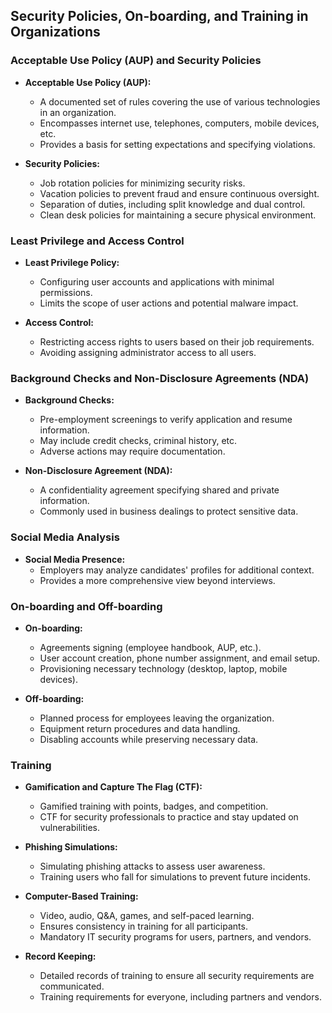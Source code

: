 ## Security Policies, On-boarding, and Training in Organizations

### Acceptable Use Policy (AUP) and Security Policies

- **Acceptable Use Policy (AUP):**
	- A documented set of rules covering the use of various technologies in an organization.
	- Encompasses internet use, telephones, computers, mobile devices, etc.
	- Provides a basis for setting expectations and specifying violations.

- **Security Policies:**
	- Job rotation policies for minimizing security risks.
	- Vacation policies to prevent fraud and ensure continuous oversight.
	- Separation of duties, including split knowledge and dual control.
	- Clean desk policies for maintaining a secure physical environment.

### Least Privilege and Access Control

- **Least Privilege Policy:**
	- Configuring user accounts and applications with minimal permissions.
	- Limits the scope of user actions and potential malware impact.

- **Access Control:**
	- Restricting access rights to users based on their job requirements.
	- Avoiding assigning administrator access to all users.

### Background Checks and Non-Disclosure Agreements (NDA)

- **Background Checks:**
	- Pre-employment screenings to verify application and resume information.
	- May include credit checks, criminal history, etc.
	- Adverse actions may require documentation.

- **Non-Disclosure Agreement (NDA):**
	- A confidentiality agreement specifying shared and private information.
	- Commonly used in business dealings to protect sensitive data.

### Social Media Analysis

- **Social Media Presence:**
	- Employers may analyze candidates' profiles for additional context.
	- Provides a more comprehensive view beyond interviews.

### On-boarding and Off-boarding

- **On-boarding:**
	- Agreements signing (employee handbook, AUP, etc.).
	- User account creation, phone number assignment, and email setup.
	- Provisioning necessary technology (desktop, laptop, mobile devices).

- **Off-boarding:**
	- Planned process for employees leaving the organization.
	- Equipment return procedures and data handling.
	- Disabling accounts while preserving necessary data.

### Training

- **Gamification and Capture The Flag (CTF):**
	- Gamified training with points, badges, and competition.
	- CTF for security professionals to practice and stay updated on vulnerabilities.

- **Phishing Simulations:**
	- Simulating phishing attacks to assess user awareness.
	- Training users who fall for simulations to prevent future incidents.

- **Computer-Based Training:**
	- Video, audio, Q&A, games, and self-paced learning.
	- Ensures consistency in training for all participants.
	- Mandatory IT security programs for users, partners, and vendors.

- **Record Keeping:**
	- Detailed records of training to ensure all security requirements are communicated.
	- Training requirements for everyone, including partners and vendors.
